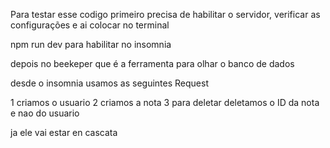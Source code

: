 Para testar esse codigo primeiro precisa de habilitar o servidor, verificar as configurações e ai colocar no terminal

npm run dev para habilitar no insomnia 


depois no beekeper que é a ferramenta para olhar o banco de dados 



desde o insomnia usamos as seguintes Request 

1 criamos o usuario 
2 criamos a nota 
3 para deletar deletamos o ID da nota e nao do usuario


ja ele vai estar en cascata 
